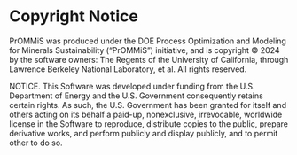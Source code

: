 Copyright Notice
================

PrOMMiS was produced under the DOE Process Optimization and Modeling for Minerals Sustainability
(“PrOMMiS”) initiative, and is copyright © 2024 by the software owners: The Regents of the
University of California, through Lawrence Berkeley National Laboratory, et al. All rights reserved.

NOTICE. This Software was developed under funding from the U.S. Department of Energy and the
U.S. Government consequently retains certain rights. As such, the U.S. Government has been granted
for itself and others acting on its behalf a paid-up, nonexclusive, irrevocable, worldwide license
in the Software to reproduce, distribute copies to the public, prepare derivative works, and perform
publicly and display publicly, and to permit other to do so.
